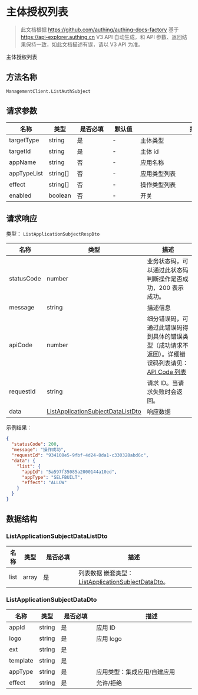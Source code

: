 # 主体授权列表

<!--
  警告⚠️：
  不要直接修改该文档，
  https://github.com/Authing/authing-docs-factory
  使用该项目进行生成
-->

<LastUpdated />

> 此文档根据 https://github.com/authing/authing-docs-factory 基于 https://api-explorer.authing.cn V3 API 自动生成，和 API 参数、返回结果保持一致，如此文档描述有误，请以 V3 API 为准。

主体授权列表

## 方法名称

`ManagementClient.ListAuthSubject`

## 请求参数

| 名称 | 类型 | <div style="width:80px">是否必填</div> | <div style="width:60px">默认值</div> | <div style="width:300px">描述</div> | <div style="width:200px">示例值</div> |
| ---- | ---- | ---- | ---- | ---- | ---- |
| targetType | string | 是 | - | 主体类型  | `USER` |
| targetId | string | 是 | - | 主体 id  | `6229ffaxxxxxxxxcade3e3d9` |
| appName | string | 否 | - | 应用名称  | `应用一` |
| appTypeList | string[] | 否 | - | 应用类型列表  | `["SELFBUILT"]` |
| effect | string[] | 否 | - | 操作类型列表  | `["ALLOW","DENY"]` |
| enabled | boolean | 否 | - | 开关  | `true` |




## 请求响应

类型： `ListApplicationSubjectRespDto`

| 名称 | 类型 | 描述 |
| ---- | ---- | ---- |
| statusCode | number | 业务状态码，可以通过此状态码判断操作是否成功，200 表示成功。 |
| message | string | 描述信息 |
| apiCode | number | 细分错误码，可通过此错误码得到具体的错误类型（成功请求不返回）。详细错误码列表请见：[API Code 列表](https://api-explorer.authing.cn/?tag=group/%E5%BC%80%E5%8F%91%E5%87%86%E5%A4%87#tag/%E5%BC%80%E5%8F%91%E5%87%86%E5%A4%87/%E9%94%99%E8%AF%AF%E5%A4%84%E7%90%86/apiCode) |
| requestId | string | 请求 ID。当请求失败时会返回。 |
| data | <a href="#ListApplicationSubjectDataListDto">ListApplicationSubjectDataListDto</a> | 响应数据 |



示例结果：

```json
{
  "statusCode": 200,
  "message": "操作成功",
  "requestId": "934108e5-9fbf-4d24-8da1-c330328abd6c",
  "data": {
    "list": {
      "appId": "5a597f35085a2000144a10ed",
      "appType": "SELFBUILT",
      "effect": "ALLOW"
    }
  }
}
```

## 数据结构


### <a id="ListApplicationSubjectDataListDto"></a> ListApplicationSubjectDataListDto

| 名称 | 类型 | <div style="width:80px">是否必填</div> | <div style="width:300px">描述</div> | <div style="width:200px">示例值</div> |
| ---- |  ---- | ---- | ---- | ---- |
| list | array | 是 | 列表数据 嵌套类型：<a href="#ListApplicationSubjectDataDto">ListApplicationSubjectDataDto</a>。  |  |


### <a id="ListApplicationSubjectDataDto"></a> ListApplicationSubjectDataDto

| 名称 | 类型 | <div style="width:80px">是否必填</div> | <div style="width:300px">描述</div> | <div style="width:200px">示例值</div> |
| ---- |  ---- | ---- | ---- | ---- |
| appId | string | 是 | 应用 ID   |  `5a597f35085a2000144a10ed` |
| logo | string | 是 | 应用 logo   |  |
| ext | string | 是 |    |  |
| template | string | 是 |    |  |
| appType | string | 是 | 应用类型：集成应用/自建应用   | INTEGRATED |
| effect | string | 是 | 允许/拒绝   | ALLOW |


